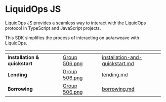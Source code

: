 # LiquidOps JS

LiquidOps JS provides a seamless way to interact with the LiquidOps protocol in TypeScript and JavaScript projects.&#x20;

This SDK simplifies the process of interacting on ao/arweave with LiquidOps.

<table data-view="cards"><thead><tr><th></th><th></th><th data-hidden data-card-cover data-type="files"></th><th data-hidden></th><th data-hidden data-card-target data-type="content-ref"></th></tr></thead><tbody><tr><td><strong>Installation &#x26; quickstart</strong></td><td></td><td><a href="../.gitbook/assets/Group 506.png">Group 506.png</a></td><td></td><td><a href="installation-and-quickstart.md">installation-and-quickstart.md</a></td></tr><tr><td><strong>Lending</strong></td><td></td><td><a href="../.gitbook/assets/Group 506.png">Group 506.png</a></td><td></td><td><a href="lending.md">lending.md</a></td></tr><tr><td><strong>Borrowing</strong></td><td></td><td><a href="../.gitbook/assets/Group 506.png">Group 506.png</a></td><td></td><td><a href="borrowing.md">borrowing.md</a></td></tr></tbody></table>
